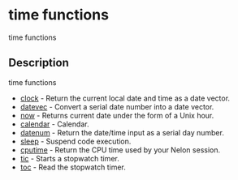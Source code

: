 

# time functions

time functions

## Description
time functions


* [clock](clock.md) - Return the current local date and time as a date vector.
* [datevec](datevec.md) - Convert a serial date number into a date vector.
* [now](now.md) - Returns current date under the form of a Unix hour.
* [calendar](calendar.md) - Calendar.
* [datenum](datenum.md) - Return the date/time input as a serial day number.
* [sleep](sleep.md) - Suspend code execution.
* [cputime](cputime.md) - Return the CPU time used by your Nelon session.
* [tic](tic.md) - Starts a stopwatch timer.
* [toc](toc.md) - Read the stopwatch timer.



